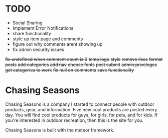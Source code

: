 TODO
====

- Social Sharing
- Implement Error Notifications
- share functionality
- style up item page and comments
- figure out why comments arent showing up
- fix admin security issues

~~fix undefined when comment count is 0~~
~~temp logo~~
~~style~~
~~remove likes~~
~~format posts~~
~~add categories~~
~~add nav~~
~~choose fonts~~
~~post submit~~
~~admin priveleges~~
~~get categories to work~~
~~fix null on comments~~
~~save functionality~~

Chasing Seasons
===============
Chasing Seasons is a company I started to connect people with outdoor products, 
gear, and information. Five new cool products are posted every day. You will
find cool products for guys, for girls, for pets, and for kids. If you're
interested in outdoor recreation, then this is the site for you.

Chasing Seasons is built with the meteor framework.
